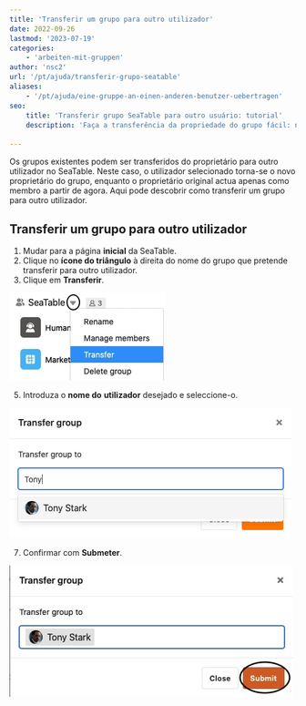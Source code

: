 ```yaml
---
title: 'Transferir um grupo para outro utilizador'
date: 2022-09-26
lastmod: '2023-07-19'
categories:
    - 'arbeiten-mit-gruppen'
author: 'nsc2'
url: '/pt/ajuda/transferir-grupo-seatable'
aliases:
    - '/pt/ajuda/eine-gruppe-an-einen-anderen-benutzer-uebertragen'
seo:
    title: 'Transferir grupo SeaTable para outro usuário: tutorial'
    description: 'Faça a transferência da propriedade do grupo fácil: novo dono recebe controle e o antigo proprietário vira membro comum no SeaTable.'

---
```


Os grupos existentes podem ser transferidos do proprietário para outro utilizador no SeaTable. Neste caso, o utilizador selecionado torna-se o novo proprietário do grupo, enquanto o proprietário original actua apenas como membro a partir de agora. Aqui pode descobrir como transferir um grupo para outro utilizador.

## Transferir um grupo para outro utilizador

1. Mudar para a página **inicial** da SeaTable.
2. Clique no **ícone do triângulo** à direita do nome do grupo que pretende transferir para outro utilizador.
3. Clique em **Transferir**.

![Transferir um grupo](images/transfer-group.jpg)

5. Introduza o **nome do** **utilizador** desejado e seleccione-o.

![Introduzir o utilizador para o qual o grupo deve ser transferido](images/type-name-to-transfer-group-to.png)

7. Confirmar com **Submeter**.

![Confirmar a transferência de um grupo](images/confirm-transfer-to-group.jpg)
